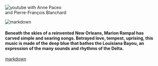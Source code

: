 <div class= "force-float-images-left clearfix text-center">

![youtube](https://www.youtube.com/watch?v=sIorOkrRm9Q) with Anne Paceo  
and Pierre-François Blanchard

![markdown](buy/buyMainBlue)

#### Beneath the skies of a reinvented New Orleans, Marion Rampal has carved simple and searing songs. Betrayed love, tempest, uprising, this music is made of the deep blue that bathes the Louisiana Bayou, an expression of the many sounds and rhythms of the Delta.
[markdown](mainBlue/mainBlue.exp)